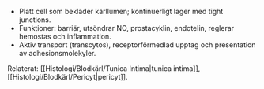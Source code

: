 
- Platt cell som bekläder kärllumen; kontinuerligt lager med tight junctions.  
- Funktioner: barriär, utsöndrar NO, prostacyklin, endotelin, reglerar hemostas och inflammation.  
- Aktiv transport (transcytos), receptorförmedlad upptag och presentation av adhesionsmolekyler.

Relaterat: [[Histologi/Blodkärl/Tunica Intima|tunica intima]], [[Histologi/Blodkärl/Pericyt|pericyt]].
